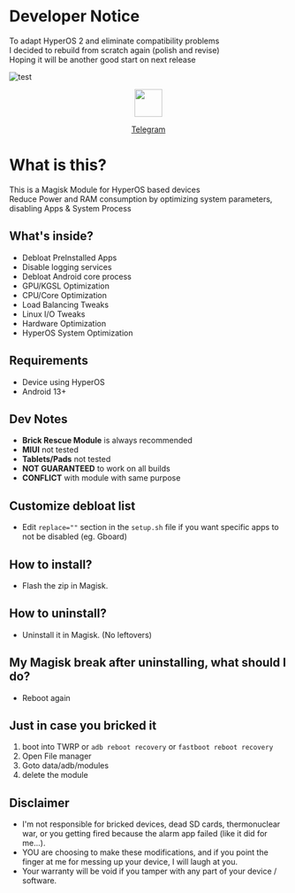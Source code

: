 # Developer Notice
To adapt HyperOS 2 and eliminate compatibility problems\
I decided to rebuild from scratch again (polish and revise)\
Hoping it will be another good start on next release

![test](https://github.com/user-attachments/assets/5cf75f24-5993-4e64-b3b2-328f30d4ff31)
<div align="center">
<a href="https://t.me/TatshSecretCave" ><img height="50" src="https://www.vectorlogo.zone/logos/telegram/telegram-tile.svg"/></a>

<a href="https://t.me/TatshSecretCave" >Telegram</a>
</div>

# What is this?
This is a Magisk Module for HyperOS based devices\
Reduce Power and RAM consumption by optimizing system parameters, disabling Apps & System Process

## What's inside?
- Debloat PreInstalled Apps
- Disable logging services
- Debloat Android core process
- GPU/KGSL Optimization
- CPU/Core Optimization
- Load Balancing Tweaks
- Linux I/O Tweaks
- Hardware Optimization
- HyperOS System Optimization

## Requirements
- Device using HyperOS
- Android 13+

## Dev Notes
- **Brick Rescue Module** is always recommended
- **MIUI** not tested
- **Tablets/Pads** not tested
- **NOT GUARANTEED** to work on all builds
- **CONFLICT** with module with same purpose

## Customize debloat list
- Edit `replace=""` section in the `setup.sh` file if you want specific apps to not be disabled (eg. Gboard)

## How to install?
- Flash the zip in Magisk.

## How to uninstall?
- Uninstall it in Magisk. (No leftovers)

## My Magisk break after uninstalling, what should I do?
- Reboot again

## Just in case you bricked it
1. boot into TWRP or `adb reboot recovery` or `fastboot reboot recovery`
2. Open File manager
3. Goto data/adb/modules
4. delete the module

## Disclaimer
* I'm not responsible for bricked devices, dead SD cards, thermonuclear war, or you getting fired because the alarm app failed (like it did for me...).
* YOU are choosing to make these modifications, and if you point the finger at me for messing up your device, I will laugh at you.
* Your warranty will be void if you tamper with any part of your device / software.
